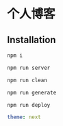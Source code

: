 
# 个人博客

## Installation

```sh
npm i

npm run server

npm run clean

npm run generate

npm run deploy

```


```yml
theme: next

